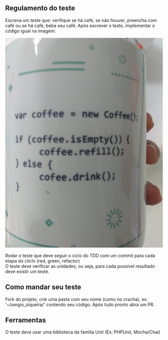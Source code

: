 Regulamento do teste
--------------------

Escreva um teste que: verifique se há café, se não houver, preencha com café ou se há café, beba seu café.
Após escrever o teste, implementar o código igual na imagem: 

![](coffee.jpg)

Rodar o teste que deve seguir o ciclo do TDD com um commit para cada etapa do cliclo (red, green, refactor)  
O teste deve verificar as unidades, ou seja, para cada possível resultado deve existir um teste. 

Como mandar seu teste
---------------------

Fork do projeto, crie uma pasta com seu nome (como no cracha), ex: '~/sergio_siqueira/' contendo seu código. 
Após tudo pronto abra um PR.


Ferramentas
-----------

O teste deve usar uma biblioteca da familia Unit (Ex: PHPUnit, Mocha/Chai)
